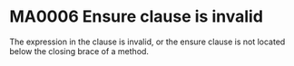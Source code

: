 # MA0006 Ensure clause is invalid

The expression in the clause is invalid, or the ensure clause is not located below the closing brace of a method.
